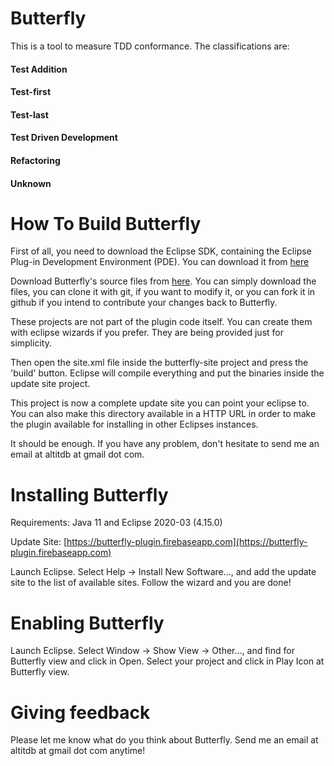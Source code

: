 # Butterfly

This is a tool to measure TDD conformance. The classifications are:

#### Test Addition
#### Test-first
#### Test-last
#### Test Driven Development
#### Refactoring
#### Unknown

# How To Build Butterfly

First of all, you need to download the Eclipse SDK, containing the Eclipse Plug-in Development Environment (PDE). 
You can download it from [here](http://www.eclipse.org/pde/)

Download Butterfly's source files from [here](https://github.com/altitdb/butterfly).
You can simply download the files, you can clone it with git, if you want to modify it, 
or you can fork it in github if you intend to contribute your changes back to Butterfly.
	
These projects are not part of the plugin code itself. You can create them with eclipse wizards if you prefer. They are being provided just for simplicity.

Then open the site.xml file inside the butterfly-site project and press the 'build' button. 
Eclipse will compile everything and put the binaries inside the update site project.

This project is now a complete update site you can point your eclipse to. You can also make this directory 
available in a HTTP URL in order to make the plugin available for installing in other Eclipses instances.

It should be enough. If you have any problem, don't hesitate to send me an email at altitdb at gmail dot com.

# Installing Butterfly

Requirements: Java 11 and Eclipse 2020-03 (4.15.0)

Update Site: [https://butterfly-plugin.firebaseapp.com](https://butterfly-plugin.firebaseapp.com)

Launch Eclipse. Select Help -> Install New Software..., and add the update site to the list of available sites. Follow the wizard and you are done!

# Enabling Butterfly

Launch Eclipse. Select Window -> Show View -> Other..., and find for Butterfly view and click in Open. Select your project and click in Play Icon at Butterfly view.

# Giving feedback

Please let me know what do you think about Butterfly. Send me an email at altitdb at gmail dot com anytime!
